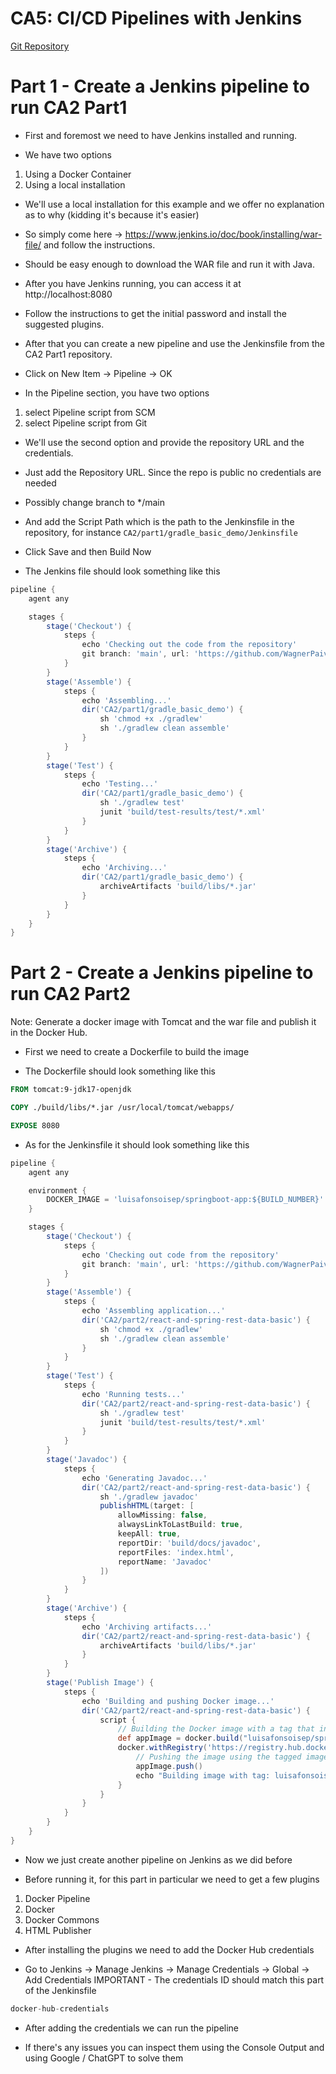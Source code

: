 # CA5: CI/CD Pipelines with Jenkins


[Git Repository](https://github.com/WagnerPaivaDev/devops-23-24-JPE-1231863sw.git)

# Part 1 - Create a Jenkins pipeline to run CA2 Part1

* First and foremost we need to have Jenkins installed and running.

* We have two options

1. Using a Docker Container
2. Using a local installation

* We'll use a local installation for this example and we offer no explanation as to why (kidding it's because it's easier)

* So simply come here -> https://www.jenkins.io/doc/book/installing/war-file/ and follow the instructions.
* Should be easy enough to download the WAR file and run it with Java.

* After you have Jenkins running, you can access it at http://localhost:8080

* Follow the instructions to get the initial password and install the suggested plugins.

* After that you can create a new pipeline and use the Jenkinsfile from the CA2 Part1 repository.

* Click on New Item -> Pipeline -> OK

* In the Pipeline section, you have two options

1. select Pipeline script from SCM
2. select Pipeline script from Git

* We'll use the second option and provide the repository URL and the credentials.

* Just add the Repository URL. Since the repo is public no credentials are needed

* Possibly change branch to */main

* And add the Script Path which is the path to the Jenkinsfile in the repository, for instance
  ```CA2/part1/gradle_basic_demo/Jenkinsfile```


* Click Save and then Build Now

* The Jenkins file should look something like this

```groovy
pipeline {
    agent any

    stages {
        stage('Checkout') {
            steps {
                echo 'Checking out the code from the repository'
                git branch: 'main', url: 'https://github.com/WagnerPaivaDev/devops-23-24-JPE-1231863sw.git'
            }
        }
        stage('Assemble') {
            steps {
                echo 'Assembling...'
                dir('CA2/part1/gradle_basic_demo') {
                    sh 'chmod +x ./gradlew'
                    sh './gradlew clean assemble'
                }
            }
        }
        stage('Test') {
            steps {
                echo 'Testing...'
                dir('CA2/part1/gradle_basic_demo') {
                    sh './gradlew test'
                    junit 'build/test-results/test/*.xml'
                }
            }
        }
        stage('Archive') {
            steps {
                echo 'Archiving...'
                dir('CA2/part1/gradle_basic_demo') {
                    archiveArtifacts 'build/libs/*.jar'
                }
            }
        }
    }
}
```

# Part 2 - Create a Jenkins pipeline to run CA2 Part2
Note: Generate a docker image with Tomcat and the war file and publish it in the Docker Hub.

* First we need to create a Dockerfile to build the image

* The Dockerfile should look something like this

```Dockerfile
FROM tomcat:9-jdk17-openjdk

COPY ./build/libs/*.jar /usr/local/tomcat/webapps/

EXPOSE 8080
```

* As for the Jenkinsfile it should look something like this

```groovy
pipeline {
    agent any

    environment {
        DOCKER_IMAGE = 'luisafonsoisep/springboot-app:${BUILD_NUMBER}'
    }

    stages {
        stage('Checkout') {
            steps {
                echo 'Checking out code from the repository'
                git branch: 'main', url: 'https://github.com/WagnerPaivaDev/devops-23-24-JPE-1231863sw.git'
            }
        }
        stage('Assemble') {
            steps {
                echo 'Assembling application...'
                dir('CA2/part2/react-and-spring-rest-data-basic') {
                    sh 'chmod +x ./gradlew'
                    sh './gradlew clean assemble'
                }
            }
        }
        stage('Test') {
            steps {
                echo 'Running tests...'
                dir('CA2/part2/react-and-spring-rest-data-basic') {
                    sh './gradlew test'
                    junit 'build/test-results/test/*.xml'
                }
            }
        }
        stage('Javadoc') {
            steps {
                echo 'Generating Javadoc...'
                dir('CA2/part2/react-and-spring-rest-data-basic') {
                    sh './gradlew javadoc'
                    publishHTML(target: [
                        allowMissing: false,
                        alwaysLinkToLastBuild: true,
                        keepAll: true,
                        reportDir: 'build/docs/javadoc',
                        reportFiles: 'index.html',
                        reportName: 'Javadoc'
                    ])
                }
            }
        }
        stage('Archive') {
            steps {
                echo 'Archiving artifacts...'
                dir('CA2/part2/react-and-spring-rest-data-basic') {
                    archiveArtifacts 'build/libs/*.jar'
                }
            }
        }
        stage('Publish Image') {
            steps {
                echo 'Building and pushing Docker image...'
                dir('CA2/part2/react-and-spring-rest-data-basic') {
                    script {
                        // Building the Docker image with a tag that includes the build number
                        def appImage = docker.build("luisafonsoisep/springboot-app:${env.BUILD_NUMBER}")
                        docker.withRegistry('https://registry.hub.docker.com', 'docker-hub-credentials') {
                            // Pushing the image using the tagged image name
                            appImage.push()
                            echo "Building image with tag: luisafonsoisep/springboot-app:${env.BUILD_NUMBER}"
                        }
                    }
                }
            }
        }
    }
}
```

* Now we just create another pipeline on Jenkins as we did before

* Before running it, for this part in particular we need to get a few plugins

1. Docker Pipeline
2. Docker
3. Docker Commons
4. HTML Publisher

* After installing the plugins we need to add the Docker Hub credentials

* Go to Jenkins -> Manage Jenkins -> Manage Credentials -> Global -> Add Credentials
  IMPORTANT - The credentials ID should match this part of the Jenkinsfile

```groovy
docker-hub-credentials
```

* After adding the credentials we can run the pipeline

* If there's any issues you can inspect them using the Console Output and using Google / ChatGPT to solve them